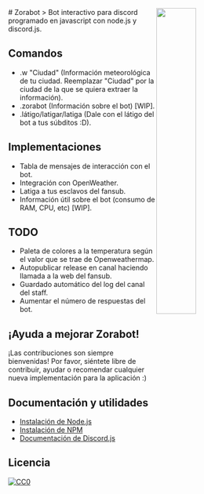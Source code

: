<img src="https://blog.discordapp.com/content/images/2016/01/masbot.png" align="right" width="40%" />
# Zorabot
> Bot interactivo para discord programado en javascript con node.js y discord.js.

## Comandos
- .w "Ciudad" (Información meteorológica de tu ciudad. Reemplazar "Ciudad" por la ciudad de la que se quiera extraer la información).
- .zorabot (Información sobre el bot) [WIP].
- .látigo/latigar/latiga (Dale con el látigo del bot a tus súbditos :D).

## Implementaciones
- Tabla de mensajes de interacción con el bot.
- Integración con OpenWeather.
- Latiga a tus esclavos del fansub.
- Información útil sobre el bot (consumo de RAM, CPU, etc) [WIP].

## TODO
- Paleta de colores a la temperatura según el valor que se trae de Openweathermap.
- Autopublicar release en canal haciendo llamada a la web del fansub.
- Guardado automático del log del canal del staff.
- Aumentar el número de respuestas del bot.

## ¡Ayuda a mejorar Zorabot!
¡Las contribuciones son siempre bienvenidas!
Por favor, siéntete libre de contribuir, ayudar o recomendar cualquier nueva implementación para la aplicación :)

## Documentación y utilidades
- [Instalación de Node.js](https://nodejs.org/en/)
- [Instalación de NPM](https://www.npmjs.com/)
- [Documentación de Discord.js](http://hydrabolt.github.io/discord.js/#!/docs/tag/master/file/general/Welcome)


## Licencia
[![CC0](https://www.gnu.org/graphics/gplv3-127x51.png)](https://www.gnu.org/licenses/quick-guide-gplv3.html)
